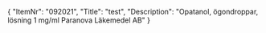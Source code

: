 {
  "ItemNr": "092021",
  "Title": "test",
  "Description": "Opatanol, ögondroppar, lösning 1 mg/ml Paranova Läkemedel AB"
}